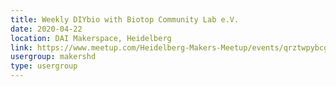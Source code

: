```yaml
---
title: Weekly DIYbio with Biotop Community Lab e.V.
date: 2020-04-22
location: DAI Makerspace, Heidelberg
link: https://www.meetup.com/Heidelberg-Makers-Meetup/events/qrztwpybcgbdc/
usergroup: makershd
type: usergroup
---
```

